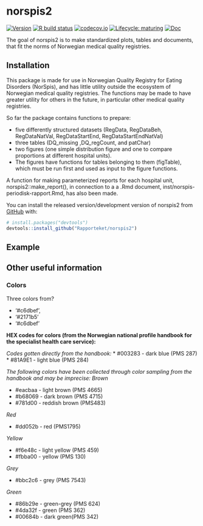 
<!-- README.md is generated from README.Rmd. Please edit that file -->

# norspis2

<!-- badges: start -->

[![Version](https://img.shields.io/github/v/release/rapporteket/norspis2?sort=semver)](https://github.com/rapporteket/norspis2/releases)
[![R build
status](https://github.com/Rapporteket/norspis2/workflows/R-CMD-check/badge.svg)](https://github.com/Rapporteket/norspis2/actions)
[![codecov.io](https://codecov.io/github/Rapporteket/norspis2/norspis2.svg?branch=main)](https://codecov.io/github/Rapporteket/norspis2?branch=main)
[![Lifecycle:
maturing](https://img.shields.io/badge/lifecycle-maturing-blue.svg)](https://www.tidyverse.org/lifecycle/#maturing)
[![Doc](https://img.shields.io/badge/Doc--grey.svg)](https://rapporteket.github.io/norspis2/)
<!-- badges: end -->

The goal of norspis2 is to make standardized plots, tables and
documents, that fit the norms of Norwegian medical quality registries.

## Installation

This package is made for use in Norwegian Quality Registry for Eating
Disorders (NorSpis), and has little utility outside the ecosystem of
Norwegian medical quality registries. The functions may be made to have
greater utility for others in the future, in particular other medical
quality registries.

So far the package contains functions to prepare:

-   five differently structured datasets (RegData, RegDataBeh,
    RegDataNatVal, RegDataStartEnd, RegDataStartEndNatVal)
-   three tables (DQ\_missing ,DQ\_regCount, and patChar)
-   two figures (one simple distribution figure and one to compare
    proportions at different hospital units).
-   The figures have functions for tables belonging to them (figTable),
    which must be run first and used as input to the figure functions.

A function for making parameterized reports for each hospital unit,
norspis2::make\_report(), in connection to a a .Rmd document,
inst/norspis-periodisk-rapport.Rmd, has also been made.

You can install the released version/development version of norspis2
from [GitHub](https://github.com/) with:

``` r
# install.packages("devtools")
devtools::install_github("Rapporteket/norspis2")
```

## Example

<!-- This is a basic example which shows you how to solve a common problem: -->
<!-- ```{r example} -->
<!-- library(norspis2) -->
<!-- ## basic example code -->
<!-- ``` -->
<!-- What is special about using `README.Rmd` instead of just `README.md`? You can include R chunks like so: -->
<!-- ```{r cars} -->
<!-- summary(cars) -->
<!-- ``` -->
<!-- You may render `README.Rmd` manually, to keep `README.md` up-to-date. However, you may also leave this to the ci process at GitHub. -->
<!-- You can also embed plots, for example: -->
<!-- ```{r pressure, echo = FALSE} -->
<!-- plot(pressure) -->
<!-- ``` -->
<!-- In that case, don't forget to commit and push the resulting figure files, so they display on GitHub! -->

## Other useful information

### Colors

Three colors from?

-   ‘\#c6dbef’,
-   ‘\#2171b5’
-   ‘\#c6dbef’

**HEX codes for colors (from the Norwegian national profile handbook for
the specialist health care service):**

*Codes gotten directly from the handbook:* \* \#003283 - dark blue (PMS
287) \* \#81A9E1 - light blue (PMS 284)

*The following colors have been collected through color sampling from
the handbook and may be imprecise:* *Brown*

-   \#eacbaa - light brown (PMS 4665)
-   \#b68069 - dark brown (PMS 4715)
-   \#781d00 - reddish brown (PMS483)

*Red*

-   \#dd052b - red (PMS1795)

*Yellow*

-   \#f6e48c - light yellow (PMS 459)
-   \#fbba00 - yellow (PMS 130)

*Grey*

-   \#bbc2c6 - grey (PMS 7543)

*Green*

-   \#86b29e - green-grey (PMS 624)
-   \#4da32f - green (PMS 362)
-   \#00684b - dark green(PMS 342)
